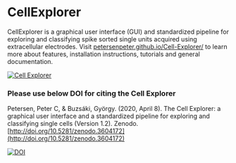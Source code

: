 # CellExplorer
CellExplorer is a graphical user interface (GUI) and standardized pipeline for exploring and classifying spike sorted single units acquired using extracellular electrodes. Visit [petersenpeter.github.io/Cell-Explorer/](https://petersenpeter.github.io/Cell-Explorer/) to learn more about features, installation instructions, tutorials and general documentation.

<a href="https://petersenpeter.github.io/Cell-Explorer/">![Cell Explorer](https://buzsakilab.com/wp/wp-content/uploads/2020/04/CellExplorerInterface-1024x623.png)</a>
### Please use below DOI for citing the Cell Explorer
Petersen, Peter C, & Buzsáki, György. (2020, April 8). The Cell Explorer: a graphical user interface and a standardized pipeline for exploring and classifying single cells (Version 1.2). Zenodo. [http://doi.org/10.5281/zenodo.3604172](http://doi.org/10.5281/zenodo.3604172)

[![DOI](https://zenodo.org/badge/DOI/10.5281/zenodo.3604172.svg)](https://doi.org/10.5281/zenodo.3604172)
